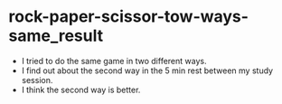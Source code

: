 # rock-paper-scissor-tow-ways-same_result

- I tried to do the same game in two different ways.
- I find out about the second way in the 5 min rest between my study session.
- I think the second way is better.
